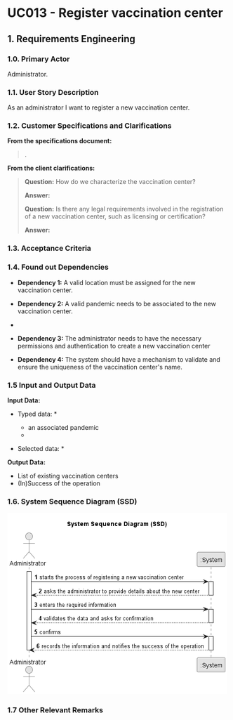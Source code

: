 # UC013 - Register vaccination center

## 1. Requirements Engineering

### 1.0. Primary Actor
Administrator.

### 1.1. User Story Description
As an administrator I want to register a new vaccination center.

### 1.2. Customer Specifications and Clarifications
**From the specifications document:**

> .

**From the client clarifications:**

> **Question:** How do we characterize the vaccination center?
>
> **Answer:**
> 
> **Question:** Is there any legal requirements involved in the registration of a new vaccination center, such as licensing or certification?
>
> **Answer:**

### 1.3. Acceptance Criteria


### 1.4. Found out Dependencies
* **Dependency 1:** A valid location must be assigned for the new vaccination center.

* **Dependency 2:** A valid pandemic needs to be associated to the new vaccination center.
* 
* **Dependency 3:** The administrator needs to have the necessary permissions and authentication to create a new vaccination center

* **Dependency 4:** The system should have a mechanism to validate and ensure the uniqueness of the vaccination center's name. 


### 1.5 Input and Output Data
**Input Data:**

* Typed data:
    * 
    * an associated pandemic
    * 

* Selected data:
    * 

**Output Data:**

* List of existing vaccination centers
* (In)Success of the operation


### 1.6. System Sequence Diagram (SSD)
![US013-SSD.png](puml%2Fpng%2FUS013-SSD.png)

### 1.7 Other Relevant Remarks